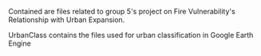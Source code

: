 Contained are files related to group 5's project on Fire Vulnerability's Relationship with Urban Expansion.

UrbanClass contains the files used for urban classification in Google Earth Engine
